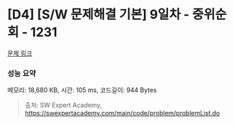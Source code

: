 # [D4] [S/W 문제해결 기본] 9일차 - 중위순회 - 1231 

[문제 링크](https://swexpertacademy.com/main/code/problem/problemDetail.do?contestProbId=AV140YnqAIECFAYD) 

### 성능 요약

메모리: 18,680 KB, 시간: 105 ms, 코드길이: 944 Bytes



> 출처: SW Expert Academy, https://swexpertacademy.com/main/code/problem/problemList.do